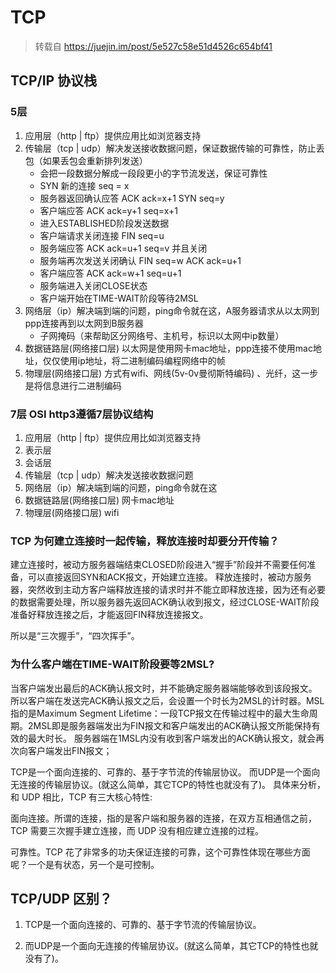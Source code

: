 # TCP
> 转载自 https://juejin.im/post/5e527c58e51d4526c654bf41

## TCP/IP 协议栈

### 5层
1. 应用层（http | ftp）提供应用比如浏览器支持
2. 传输层（tcp | udp）解决发送接收数据问题，保证数据传输的可靠性，防止丢包（如果丢包会重新排列发送）
    - 会把一段数据分解成一段段更小的字节流发送，保证可靠性
    - SYN 新的连接 seq = x
    - 服务器返回确认应答 ACK ack=x+1 SYN seq=y
    - 客户端应答 ACK ack=y+1 seq=x+1
    - 进入ESTABLISHED阶段发送数据
    - 客户端请求关闭连接 FIN seq=u
    - 服务端应答 ACK ack=u+1 seq=v 并且关闭
    - 服务端再次发送关闭确认 FIN seq=w ACK ack=u+1
    - 客户端应答 ACK ack=w+1 seq=u+1
    - 服务端进入关闭CLOSE状态
    - 客户端开始在TIME-WAIT阶段等待2MSL
3. 网络层（ip）解决端到端的问题，ping命令就在这，A服务器请求从以太网到ppp连接再到以太网到B服务器
    - 子网掩码（来帮助区分网络号、主机号，标识以太网中ip数量）
4. 数据链路层(网络接口层) 以太网是使用网卡mac地址，ppp连接不使用mac地址，仅仅使用ip地址，将二进制编码编程网络中的帧
5. 物理层(网络接口层) 方式有wifi、网线(5v-0v曼彻斯特编码) 、光纤，这一步是将信息进行二进制编码


### 7层 OSI http3遵循7层协议结构
1. 应用层（http | ftp）提供应用比如浏览器支持
2. 表示层
3. 会话层
4. 传输层（tcp | udp）解决发送接收数据问题
5. 网络层（ip）解决端到端的问题，ping命令就在这
6. 数据链路层(网络接口层) 网卡mac地址
7. 物理层(网络接口层) wifi


### TCP 为何建立连接时一起传输，释放连接时却要分开传输？

建立连接时，被动方服务器端结束CLOSED阶段进入“握手”阶段并不需要任何准备，可以直接返回SYN和ACK报文，开始建立连接。
释放连接时，被动方服务器，突然收到主动方客户端释放连接的请求时并不能立即释放连接，因为还有必要的数据需要处理，所以服务器先返回ACK确认收到报文，经过CLOSE-WAIT阶段准备好释放连接之后，才能返回FIN释放连接报文。

所以是“三次握手”，“四次挥手”。


### 为什么客户端在TIME-WAIT阶段要等2MSL?
当客户端发出最后的ACK确认报文时，并不能确定服务器端能够收到该段报文。所以客户端在发送完ACK确认报文之后，会设置一个时长为2MSL的计时器。MSL指的是Maximum Segment Lifetime：一段TCP报文在传输过程中的最大生命周期。2MSL即是服务器端发出为FIN报文和客户端发出的ACK确认报文所能保持有效的最大时长。
服务器端在1MSL内没有收到客户端发出的ACK确认报文，就会再次向客户端发出FIN报文；


TCP是一个面向连接的、可靠的、基于字节流的传输层协议。
而UDP是一个面向无连接的传输层协议。(就这么简单，其它TCP的特性也就没有了)。
具体来分析，和 UDP 相比，TCP 有三大核心特性:


面向连接。所谓的连接，指的是客户端和服务器的连接，在双方互相通信之前，TCP 需要三次握手建立连接，而 UDP 没有相应建立连接的过程。


可靠性。TCP 花了非常多的功夫保证连接的可靠，这个可靠性体现在哪些方面呢？一个是有状态，另一个是可控制。


## TCP/UDP 区别？
1. TCP是一个面向连接的、可靠的、基于字节流的传输层协议。

2. 而UDP是一个面向无连接的传输层协议。(就这么简单，其它TCP的特性也就没有了)。